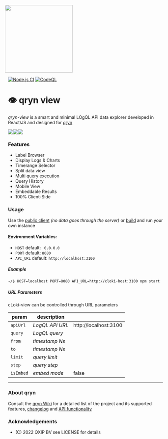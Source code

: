 <img src='https://user-images.githubusercontent.com/1423657/173144443-fc7ba783-d5bf-47f9-bf59-707693da5ed1.png' style="margin-left:-10px" width=220>

[![Node.js CI](https://github.com/metrico/cloki-view/actions/workflows/npm_build_test.yml/badge.svg)](https://github.com/metrico/cloki-view/actions/workflows/npm_build_test.yml)
[![CodeQL](https://github.com/metrico/cloki-view/actions/workflows/codeql-scanner.yml/badge.svg)](https://github.com/metrico/cloki-view/actions/workflows/codeql-scanner.yml)


# :eye: qryn view

*qryn-view* is a smart and minimal LOgQL API data explorer developed in React/JS and designed for [qryn](https://cloki.org)

<img src="https://user-images.githubusercontent.com/1423657/152640509-82d7704a-4e9a-4a2b-9b7e-1819984c7581.png"/><img src="https://user-images.githubusercontent.com/1423657/155608224-8654694b-b999-4781-994a-5a87e39dfddf.png" /><img src="https://user-images.githubusercontent.com/1423657/182931606-4bffa314-1aef-4712-8229-716e43e4efc3.png" />


### Features
- Label Browser
- Display Logs & Charts
- Timerange Selector
- Split data view
- Multi query execution
- Query History
- Mobile View
- Embeddable Results
- 100% Client-Side


### Usage

Use the [public client](https://view.cloki.org) _(no data goes through the server)_ or [build](BUILD.md) and run your own instance

#### Environment Variables:

- ``HOST`` default: `` 0.0.0.0``
- ``PORT`` default: ``8080``
- ``API_URL`` default: ``http://localhost:3100``

##### Example 
```bash
~/$ HOST=localhost PORT=8080 API_URL=http://cloki-host:3100 npm start
```

##### URL Parameters
cLoki-view can be controlled through URL parameters

| param | description |  |
|-------|-------------|---------|
| `apiUrl` | _LogQL API URL_ | http://localhost:3100 |
| `query`  | _LogQL query_   | |
| `from`   | _timestamp Ns_  | |
| `to`     | _timestamp Ns_  | |
| `limit`  | _query limit_   | |
| `step`   | _query step_    | |
| `isEmbed` | _embed mode_   | false |


------------

### About qryn

Consult the [qryn Wiki](https://github.com/metrico/qryn/wiki/LogQL-Supported-Queries) for a detailed list of the project and its supported features, [changelog](https://github.com/metrico/qryn/wiki/Changelog) and [API functionality](https://github.com/metrico/qryn/wiki/HTTP-API)

### Acknowledgements
- (C) 2022 QXIP BV see LICENSE for details

[^1]: qryn is not affiliated or endorsed by Grafana Labs or ClickHouse Inc. All rights belong to their respective owners.
[^2]: qryn is part of the cLoki project, licensed under the AGPLv3 LICENSE by QXIP BV

